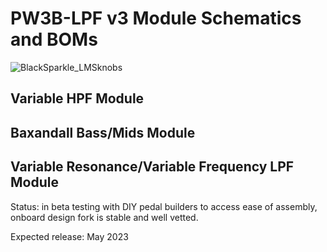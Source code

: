 # PW3B-LPF v3 Module Schematics and BOMs

![BlackSparkle_LMSknobs](https://user-images.githubusercontent.com/127763821/230927975-94841ea7-f9f9-44e9-9ad1-54dd07ecd596.JPG)

## Variable HPF Module

## Baxandall Bass/Mids Module

## Variable Resonance/Variable Frequency LPF Module

Status: in beta testing with DIY pedal builders to access ease of assembly, onboard design fork is stable and well vetted.

Expected release: May 2023
